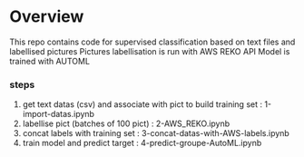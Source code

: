 # Overview
This repo contains code for supervised classification based on text files and labellised pictures
Pictures labellisation is run with AWS REKO API
Model is trained with AUTOML

### steps
1. get text datas (csv) and associate with pict to build training set : 1-import-datas.ipynb
1. labellise pict (batches of 100 pict) : 2-AWS_REKO.ipynb
1. concat labels with training set : 3-concat-datas-with-AWS-labels.ipynb
1. train model and predict target : 4-predict-groupe-AutoML.ipynb
